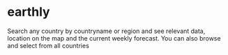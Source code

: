 # earthly
Search any country by countryname or region and see relevant data, location on the map and the current weekly forecast.
You can also browse and select from all countries
